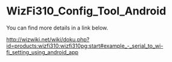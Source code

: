 # WizFi310_Config_Tool_Android


You can find more details in a link below.

http://wizwiki.net/wiki/doku.php?id=products:wizfi310:wizfi310pg:start#example_-_serial_to_wi-fi_setting_using_android_app
